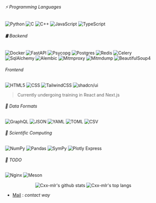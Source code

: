 ###### ⚡ Programming Languages

![Python](https://img.shields.io/badge/-Python-black?style=flat-square&logo=Python)
![C](https://img.shields.io/badge/-C-6C757D?style=flat-square&logo=c&logoColor=white)
![C++](https://img.shields.io/badge/-C++-00599C?style=flat-square&logo=c)
![JavaScript](https://img.shields.io/badge/-JavaScript-black?style=flat-square&logo=javascript)
![TypeScript](https://img.shields.io/badge/Typescript-%23007ACC.svg?style=flat-square&logo=typescript&logoColor=white)
<!--![Java](https://img.shields.io/badge/java-%23ED8B00.svg?style=flat-square&logo=openjdk&logoColor=white)-->

###### 🛢️ Backend
![Docker](https://img.shields.io/badge/Docker-%23426F90.svg?style=flat-square&logo=docker&logoColor=white)
![FastAPI](https://img.shields.io/badge/FastAPI-005571?style=flat-square&logo=fastapi)
![Psycopg](https://img.shields.io/badge/-Psycopg-%23216464?style=flat-square)
![Postgres](https://img.shields.io/badge/PostgreSQL-%23316192.svg?style=flat-square&logo=postgresql&logoColor=white)
![Redis](https://img.shields.io/badge/Redis-%23DD0031.svg?style=flat-square&logo=redis&logoColor=white)
![Celery](https://img.shields.io/badge/-Celery-4682B4?logo=celery&style=flat-square)
![SqlAlchemy](https://img.shields.io/badge/%20SQL-Alchemy-E22C2C?style=flat-square&?labelColor=000000)
![Alembic](https://img.shields.io/badge/-Alembic-6495ED?style=flat-square)
![Mitmproxy](https://img.shields.io/badge/-Mitmproxy-2F4F4F?style=flat-square)
![Mitmdump](https://img.shields.io/badge/-Mitmdump-2F4F4F?style=flat-square)
![BeautifulSoup4](https://img.shields.io/badge/BeautifulSoup4-%23262626.svg?style=flat-square&logo=beautifulsoup&logoColor=white)
<!--![Pydantic](https://img.shields.io/badge/-Pydantic-%23e92063?style=flat-square)-->
<!--![BeautifulSoup4](https://img.shields.io/badge/-BeautifulSoup4-%23e92063?style=flat-square)-->

###### Frontend
![HTML5](https://img.shields.io/badge/-HTML5-E34F26?style=flat-square&logo=html5&logoColor=white)
![CSS](https://img.shields.io/badge/CSS-%231572B6.svg?style=flat-square&logo=css3&logoColor=white)
![TailwindCSS](https://img.shields.io/badge/TailwindCSS-%231a202c.svg?style=flat-square&logo=tailwind-css&logoColor=white)
![shadcn/ui](https://img.shields.io/badge/shadcn/ui-000000?style=flat-square&logo=shadcn/ui&logoColor=white)
<!--![DaisyUI](https://img.shields.io/badge/DaisyUI-6C29F7?style=flat-square&logo=daisyui&logoColor=white)-->

> Currently undergoing training in React and Next.js
<!--![React](https://img.shields.io/badge/React-%2320232a.svg?style=flat-square&logo=react&logoColor=%2361DAFB)-->
<!--![Next JS](https://img.shields.io/badge/Next-black?style=flat-square&logo=next.js&logoColor=white)-->

###### 📄 Data Formats
![GraphQL](https://img.shields.io/badge/-GraphQL-C16A91?style=flat-square&logo=graphql&logoColor=white)
![JSON](https://img.shields.io/badge/-JSON-000000?style=flat-square)
![YAML](https://img.shields.io/badge/-YAML-FFD700?style=flat-square)
![TOML](https://img.shields.io/badge/-TOML-454545?style=flat-square)
![CSV](https://img.shields.io/badge/-CSV-008080?style=flat-square)
<!--![XML](https://img.shields.io/badge/-XML-3BB7DF?style=flat-square)-->

###### 🧮 Scientific Computing

![NumPy](https://img.shields.io/badge/-NumPy-%23013243?style=flat-square&logo=numpy&logoColor=white)
![Pandas](https://img.shields.io/badge/-Pandas-%23150458?style=flat-square&logo=pandas&logoColor=white)
![SymPy](https://img.shields.io/badge/-SymPy-%230D72B1?style=flat-square&logo=sympy&logoColor=white)
![Plotly Express](https://img.shields.io/badge/-Plotly%20Express-%23C71585?style=flat-square&logo=plotly&logoColor=white)

<!--###### 🖥️ Operating Systems-->
<!--![Windows](https://img.shields.io/badge/Windows-0078D6?style=flat-square&logo=windows&logoColor=white)-->
<!--![ParrotOS](https://img.shields.io/badge/ParrotOS-000000?style=flat-square&logo=parrotsecurity&logoColor=white)-->


###### 📝 TODO

![Nginx](https://img.shields.io/badge/Nginx-%23009639.svg?style=flat-square&logo=nginx&logoColor=white)
![Meson](https://img.shields.io/badge/Meson-%23232F3E.svg?style=flat-square&logo=meson&logoColor=white)

<!--![AWS](https://img.shields.io/badge/AWS-%23FF9900.svg?style=flat-square&logo=amazon-aws&logoColor=white)
![RabbitMQ](https://img.shields.io/badge/Rabbitmq-FF6600?style=flat-square&logo=rabbitmq&logoColor=white)-->

<!---![C++/JNI](https://img.shields.io/badge/C%2B%2B-JNI-orange?style=flat-square)--->
<!--![Frida-Core/Frida-Gumjs/Frida-Gum](https://img.shields.io/badge/%20-Frida--Core-%23EF6456?style=flat-square)-->
<!--![JWT](https://img.shields.io/badge/JWT-black?style=flat-square&logo=JSON%20web%20tokens)>-->
<!--![NodeJS](https://img.shields.io/badge/Node.js-43853D?style=flat-square&logo=node.js&logoColor=white)-->

<p align='center'>
  <img align="center" src="https://github-readme-stats.vercel.app/api?username=Cxx-mlr&bg_color=071A2C&icon_color=4194FD&show_icons=true&count_private=true&include_all_commits=true&theme=tokyonight&line_height=27&text_color=FFFFFF" alt="Cxx-mlr's github stats"/>

  <img align="center" src="https://github-readme-stats.vercel.app/api/top-langs/?username=Cxx-mlr&&hide=Shell,Procfile&bg_color=071A2C&text_color=FFFFFF&layout=compact" alt="Cxx-mlr's top langs"/>
</p>

- [Mail](mailto:spapiernik12@gmail.com) : _contact way_
